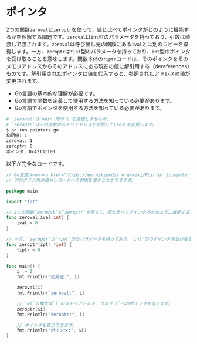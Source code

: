 # ポインタ

2つの関数`zeroval`と`zeroptr`を使って、値と比べてポインタがどのように機能するかを理解する問題です。`zeroval`は`int`型のパラメータを持っており、引数は値渡しで渡されます。`zeroval`は呼び出し元の関数にある`ival`とは別のコピーを取得します。一方、`zeroptr`は`*int`型のパラメータを持っており、`int`型のポインタを受け取ることを意味します。関数本体の`*iptr`コードは、そのポインタをそのメモリアドレスからそのアドレスにある現在の値に解引用する（dereferences）ものです。解引用されたポインタに値を代入すると、参照されたアドレスの値が変更されます。

- Go言語の基本的な理解が必要です。
- Go言語で関数を定義して使用する方法を知っている必要があります。
- Go言語でポインタを使用する方法を知っている必要があります。

```sh
# `zeroval`は`main`内の`i`を変更しませんが、
# `zeroptr`はその変数のメモリアドレスを参照しているため変更します。
$ go run pointers.go
初期値: 1
zeroval: 1
zeroptr: 0
ポインタ: 0x42131100
```

以下が完全なコードです。

```go
// Go言語は<em><a href="https://en.wikipedia.org/wiki/Pointer_(computer_programming)">ポインタ</a></em>をサポートしており、
// プログラム内の値やレコードへの参照を渡すことができます。

package main

import "fmt"

// 2つの関数`zeroval`と`zeroptr`を使って、値と比べてポインタがどのように機能するかを示します。`zeroval`は`int`型のパラメータを持っており、引数は値渡しで渡されます。`zeroval`は呼び出し元の関数にある`ival`とは別のコピーを取得します。
func zeroval(ival int) {
	ival = 0
}

// 一方、`zeroptr`は`*int`型のパラメータを持っており、`int`型のポインタを受け取ることを意味します。関数本体の`*iptr`コードは、そのポインタをそのメモリアドレスからそのアドレスにある現在の値に解引用する（dereferences）ものです。解引用されたポインタに値を代入すると、参照されたアドレスの値が変更されます。
func zeroptr(iptr *int) {
	*iptr = 0
}

func main() {
	i := 1
	fmt.Println("初期値:", i)

	zeroval(i)
	fmt.Println("zeroval:", i)

	// `&i`の構文は`i`のメモリアドレス、つまり`i`へのポインタを与えます。
	zeroptr(&i)
	fmt.Println("zeroptr:", i)

	// ポインタも表示できます。
	fmt.Println("ポインタ:", &i)
}

```
